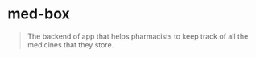 # med-box
> The backend of app that helps pharmacists to keep track of all the medicines that they store.
